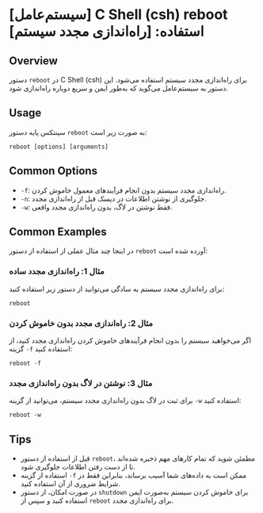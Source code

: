 # [سیستم‌عامل] C Shell (csh) reboot استفاده: [راه‌اندازی مجدد سیستم]

## Overview
دستور `reboot` در C Shell (csh) برای راه‌اندازی مجدد سیستم استفاده می‌شود. این دستور به سیستم‌عامل می‌گوید که به‌طور ایمن و سریع دوباره راه‌اندازی شود.

## Usage
سینتکس پایه دستور `reboot` به صورت زیر است:

```
reboot [options] [arguments]
```

## Common Options
- `-f`: راه‌اندازی مجدد سیستم بدون انجام فرآیندهای معمول خاموش کردن.
- `-n`: جلوگیری از نوشتن اطلاعات در دیسک قبل از راه‌اندازی مجدد.
- `-w`: فقط نوشتن در لاگ، بدون راه‌اندازی مجدد واقعی.

## Common Examples
در اینجا چند مثال عملی از استفاده از دستور `reboot` آورده شده است:

### مثال 1: راه‌اندازی مجدد ساده
برای راه‌اندازی مجدد سیستم به سادگی می‌توانید از دستور زیر استفاده کنید:
```
reboot
```

### مثال 2: راه‌اندازی مجدد بدون خاموش کردن
اگر می‌خواهید سیستم را بدون انجام فرآیندهای خاموش کردن راه‌اندازی مجدد کنید، از گزینه `-f` استفاده کنید:
```
reboot -f
```

### مثال 3: نوشتن در لاگ بدون راه‌اندازی مجدد
برای ثبت در لاگ بدون راه‌اندازی مجدد سیستم، می‌توانید از گزینه `-w` استفاده کنید:
```
reboot -w
```

## Tips
- قبل از استفاده از دستور `reboot`، مطمئن شوید که تمام کارهای مهم ذخیره شده‌اند تا از دست رفتن اطلاعات جلوگیری شود.
- استفاده از گزینه `-f` ممکن است به داده‌های شما آسیب برساند، بنابراین فقط در شرایط ضروری از آن استفاده کنید.
- در صورت امکان، از دستور `shutdown` برای خاموش کردن سیستم به‌صورت ایمن استفاده کنید و سپس از `reboot` برای راه‌اندازی مجدد.